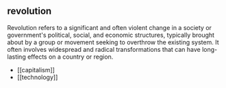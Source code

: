 ## revolution
Revolution refers to a significant and often violent change in a society or government's political, social, and economic structures, typically brought about by a group or movement seeking to overthrow the existing system. It often involves widespread and radical transformations that can have long-lasting effects on a country or region.


- [[capitalism]]
- [[technology]]